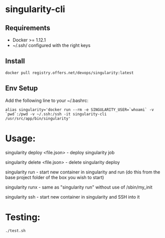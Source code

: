 # singularity-cli

## Requirements
 * Docker >= 1.12.1
 * ~/.ssh/ configured with the right keys

## Install
```
docker pull registry.offers.net/devops/singularity:latest
```

## Env Setup
Add the following line to your ~/.bashrc:

```
alias singularity='docker run --rm -e SINGULARITY_USER=`whoami` -v `pwd`:/pwd -v ~/.ssh:/ssh -it singularity-cli /usr/src/app/bin/singularity'
```

# Usage:
singularity deploy <uri> <file.json> <release>
    - deploy singularity job

singularity delete <uri> <file.json>
    - delete singularity deploy

singularity run <commands>
    - start new container in singularity and run <commands>
      (do this from the base project folder of the box you wish to start)

singularity runx <commands>
    - same as "singularity run" without use of /sbin/my_init
    
singularity ssh
    - start new container in singularity and SSH into it

# Testing:
```
./test.sh
```

